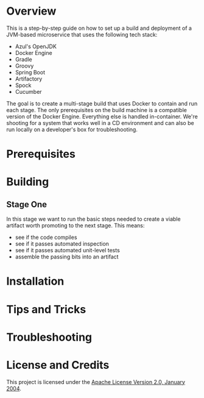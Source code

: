 # Overview
This is a step-by-step guide on how to set up a build and deployment
of a JVM-based microservice that uses the following tech stack:

* Azul's OpenJDK
* Docker Engine
* Gradle
* Groovy
* Spring Boot
* Artifactory
* Spock
* Cucumber

The goal is to create a multi-stage build that uses Docker to contain
and run each stage.  The only prerequisites on the build machine is a
compatible version of the Docker Engine.  Everything else is handled
in-container.  We're shooting for a system that works well in a CD
environment and can also be run locally on a developer's box for
troubleshooting.

# Prerequisites

# Building
## Stage One
In this stage we want to run the basic steps needed to create a
viable artifact worth promoting to the next stage.  This means:
* see if the code compiles
* see if it passes automated inspection
* see if it passes automated unit-level tests
* assemble the passing bits into an artifact 

# Installation
# Tips and Tricks
# Troubleshooting
# License and Credits
This project is licensed under the [Apache License Version 2.0, January 2004](http://www.apache.org/licenses/).
